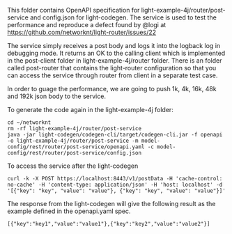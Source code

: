 This folder contains OpenAPI specification for light-example-4j/router/post-service and config.json for light-codegen. The service is used to test the performance and reproduce a defect found by @logi at https://github.com/networknt/light-router/issues/22

The service simply receives a post body and logs it into the logback log in debugging mode. It returns an OK to the calling client which is implemented in the post-client folder in light-example-4j/router folder. There is an folder called post-router that contains the light-router configuration so that you can access the service through router from client in a separate test case. 

In order to guage the performance, we are going to push 1k, 4k, 16k, 48k and 192k json body to the service. 

To generate the code again in the light-example-4j folder:

```
cd ~/networknt
rm -rf light-example-4j/router/post-service
java -jar light-codegen/codegen-cli/target/codegen-cli.jar -f openapi -o light-example-4j/router/post-service -m model-config/rest/router/post-service/openapi.yaml -c model-config/rest/router/post-service/config.json
```

To access the service after the light-codegen

```
curl -k -X POST https://localhost:8443/v1/postData -H 'cache-control: no-cache' -H 'content-type: application/json' -H 'host: localhost' -d '[{"key": "key", "value": "value"}, {"key": "key", "value": "value"}]'
```

The response from the light-codegen will give the following result as the example defined in the openapi.yaml spec. 

```
[{"key":"key1","value":"value1"},{"key":"key2","value":"value2"}]
```

